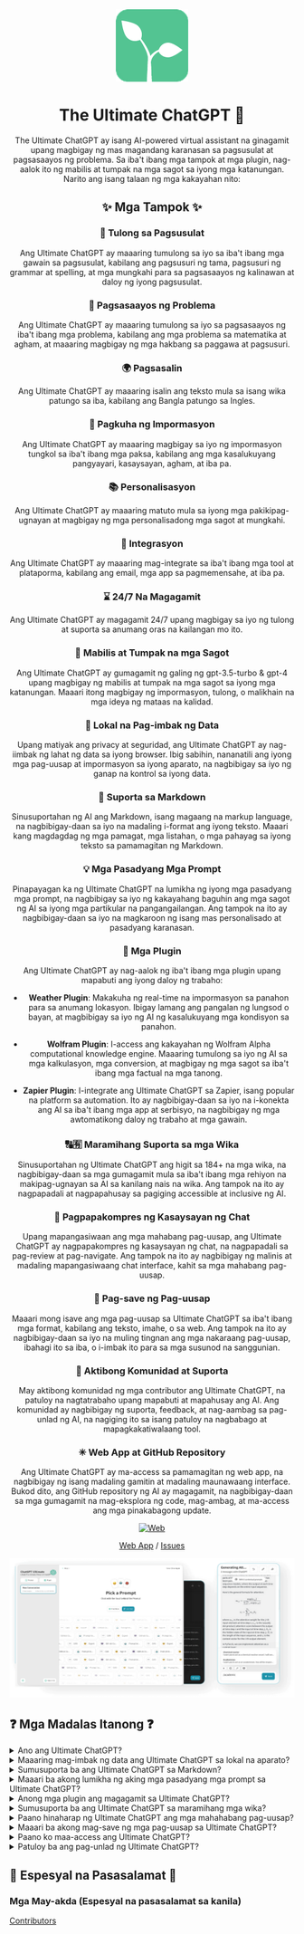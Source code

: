 <div align="center">
<img src="./../../docs/images/icon.png" alt="The Ultimate ChatGPT Icon"/>

<h1 align="center">The Ultimate ChatGPT 🌟</h1>

The Ultimate ChatGPT ay isang AI-powered virtual assistant na ginagamit upang magbigay ng mas magandang karanasan sa pagsusulat at pagsasaayos ng problema. Sa iba't ibang mga tampok at mga plugin, nag-aalok ito ng mabilis at tumpak na mga sagot sa iyong mga katanungan. Narito ang isang talaan ng mga kakayahan nito:

## ✨ Mga Tampok ✨

### 📝 Tulong sa Pagsusulat
Ang Ultimate ChatGPT ay maaaring tumulong sa iyo sa iba't ibang mga gawain sa pagsusulat, kabilang ang pagsusuri ng tama, pagsusuri ng grammar at spelling, at mga mungkahi para sa pagsasaayos ng kalinawan at daloy ng iyong pagsusulat.

### 💭 Pagsasaayos ng Problema
Ang Ultimate ChatGPT ay maaaring tumulong sa iyo sa pagsasaayos ng iba't ibang mga problema, kabilang ang mga problema sa matematika at agham, at maaaring magbigay ng mga hakbang sa paggawa at pagsusuri.

### 🌍 Pagsasalin
Ang Ultimate ChatGPT ay maaaring isalin ang teksto mula sa isang wika patungo sa iba, kabilang ang Bangla patungo sa Ingles.

### 📑 Pagkuha ng Impormasyon
Ang Ultimate ChatGPT ay maaaring magbigay sa iyo ng impormasyon tungkol sa iba't ibang mga paksa, kabilang ang mga kasalukuyang pangyayari, kasaysayan, agham, at iba pa.

### 📚 Personalisasyon
Ang Ultimate ChatGPT ay maaaring matuto mula sa iyong mga pakikipag-ugnayan at magbigay ng mga personalisadong mga sagot at mungkahi.

### 📎 Integrasyon
Ang Ultimate ChatGPT ay maaaring mag-integrate sa iba't ibang mga tool at plataporma, kabilang ang email, mga app sa pagmemensahe, at iba pa.

### ⌛ 24/7 Na Magagamit
Ang Ultimate ChatGPT ay magagamit 24/7 upang magbigay sa iyo ng tulong at suporta sa anumang oras na kailangan mo ito.

### 🚀 Mabilis at Tumpak na mga Sagot
Ang Ultimate ChatGPT ay gumagamit ng galing ng gpt-3.5-turbo & gpt-4 upang magbigay ng mabilis at tumpak na mga sagot sa iyong mga katanungan. Maaari itong magbigay ng impormasyon, tulong, o malikhain na mga ideya ng mataas na kalidad.

### 💾 Lokal na Pag-imbak ng Data
Upang matiyak ang privacy at seguridad, ang Ultimate ChatGPT ay nag-iimbak ng lahat ng data sa iyong browser. Ibig sabihin, nananatili ang iyong mga pag-uusap at impormasyon sa iyong aparato, na nagbibigay sa iyo ng ganap na kontrol sa iyong data.

### 🔢 Suporta sa Markdown
Sinusuportahan ng AI ang Markdown, isang magaang na markup language, na nagbibigay-daan sa iyo na madaling i-format ang iyong teksto. Maaari kang magdagdag ng mga pamagat, mga listahan, o mga pahayag sa iyong teksto sa pamamagitan ng Markdown.

### 💡 Mga Pasadyang Mga Prompt
Pinapayagan ka ng Ultimate ChatGPT na lumikha ng iyong mga pasadyang mga prompt, na nagbibigay sa iyo ng kakayahang baguhin ang mga sagot ng AI sa iyong mga partikular na pangangailangan. Ang tampok na ito ay nagbibigay-daan sa iyo na magkaroon ng isang mas personalisado at pasadyang karanasan.

### 🔆 Mga Plugin
Ang Ultimate ChatGPT ay nag-aalok ng iba't ibang mga plugin upang mapabuti ang iyong daloy ng trabaho:

- **Weather Plugin**: Makakuha ng real-time na impormasyon sa panahon para sa anumang lokasyon. Ibigay lamang ang pangalan ng lungsod o bayan, at magbibigay sa iyo ng AI ng kasalukuyang mga kondisyon sa panahon.

- **Wolfram Plugin**: I-access ang kakayahan ng Wolfram Alpha computational knowledge engine. Maaaring tumulong sa iyo ng AI sa mga kalkulasyon, mga conversion, at magbigay ng mga sagot sa iba't ibang mga factual na mga tanong.

- **Zapier Plugin**: I-integrate ang Ultimate ChatGPT sa Zapier, isang popular na platform sa automation. Ito ay nagbibigay-daan sa iyo na i-konekta ang AI sa iba't ibang mga app at serbisyo, na nagbibigay ng mga awtomatikong daloy ng trabaho at mga gawain.

### 🔠🈶 Maramihang Suporta sa mga Wika
Sinusuportahan ng Ultimate ChatGPT ang higit sa 184+ na mga wika, na nagbibigay-daan sa mga gumagamit mula sa iba't ibang mga rehiyon na makipag-ugnayan sa AI sa kanilang nais na wika. Ang tampok na ito ay nagpapadali at nagpapahusay sa pagiging accessible at inclusive ng AI.

### 💬 Pagpapakompres ng Kasaysayan ng Chat
Upang mapangasiwaan ang mga mahabang pag-uusap, ang Ultimate ChatGPT ay nagpapakompres ng kasaysayan ng chat, na nagpapadali sa pag-review at pag-navigate. Ang tampok na ito ay nagbibigay ng malinis at madaling mapangasiwaang chat interface, kahit sa mga mahabang pag-uusap.

### 📂 Pag-save ng Pag-uusap
Maaari mong isave ang mga pag-uusap sa Ultimate ChatGPT sa iba't ibang mga format, kabilang ang teksto, imahe, o sa web. Ang tampok na ito ay nagbibigay-daan sa iyo na muling tingnan ang mga nakaraang pag-uusap, ibahagi ito sa iba, o i-imbak ito para sa mga susunod na sanggunian.

### 🔑 Aktibong Komunidad at Suporta
May aktibong komunidad ng mga contributor ang Ultimate ChatGPT, na patuloy na nagtatrabaho upang mapabuti at mapahusay ang AI. Ang komunidad ay nagbibigay ng suporta, feedback, at nag-aambag sa pag-unlad ng AI, na nagiging ito sa isang patuloy na nagbabago at mapagkakatiwalaang tool.

### ✳ Web App at GitHub Repository
Ang Ultimate ChatGPT ay ma-access sa pamamagitan ng web app, na nagbibigay ng isang madaling gamitin at madaling maunawaang interface. Bukod dito, ang GitHub repository ng AI ay magagamit, na nagbibigay-daan sa mga gumagamit na mag-eksplora ng code, mag-ambag, at ma-access ang mga pinakabagong update.

[![Web][Web-image]][web-url]

[Web App](https://chatgpt.kiask.xyz/) / [Issues](https://github.com/ki-ask/The-Ultimate-ChatGPT/issues)

[web-url]: https://chatgpt.kiask.xyz
   
[download-url]: https://github.com/ki-ask/The-Ultimate-ChatGPT/releases

[Web-image]: https://img.shields.io/badge/Web-PWA-orange?logo=microsoftedge

![cover](./../../docs/images/cover.png)

</div>

## ❓ Mga Madalas Itanong ❓

<details>
<summary>Ano ang Ultimate ChatGPT?</summary>
Ang Ultimate ChatGPT ay isang AI-powered virtual assistant na nagbibigay ng mabilis at tumpak na mga sagot sa iyong mga tanong at nag-aalok ng iba't ibang mga tampok at mga plugin upang mapabuti ang iyong pagsusulat at pagsasaayos ng problema.
</details>

<details>
<summary>Maaaring mag-imbak ng data ang Ultimate ChatGPT sa lokal na aparato?</summary>
Oo, ang Ultimate ChatGPT ay maaaring mag-imbak ng lahat ng data sa lokal na aparato sa pamamagitan ng iyong browser, na nagbibigay ng privacy at seguridad.
</details>

<details>
<summary>Sumusuporta ba ang Ultimate ChatGPT sa Markdown?</summary>
Oo, ang Ultimate ChatGPT ay sumusuporta sa Markdown, na nagbibigay-daan sa iyo na i-format ang iyong teksto at lumikha ng mga malalaman na nilalaman.
</details>

<details>
<summary>Maaari ba akong lumikha ng aking mga pasadyang mga prompt sa Ultimate ChatGPT?</summary>
Oo, maaari kang lumikha ng iyong mga pasadyang mga prompt at i-customize ang iyong mga pakikipag-ugnayan sa Ultimate ChatGPT.
</details>

<details>
<summary>Anong mga plugin ang magagamit sa Ultimate ChatGPT?</summary>
Ang Ultimate ChatGPT ay nag-aalok ng mga plugin tulad ng Weather, Wolfram, at Zapier upang mapadali ang iyong trabaho at magbigay ng karagdagang mga kakayahan.
</details>

<details>
<summary>Sumusuporta ba ang Ultimate ChatGPT sa maramihang mga wika?</summary>
Oo, ang Ultimate ChatGPT ay mayroong mga built-in na mga prompt sa maramihang mga wika, na nagbibigay-daan sa iyo na makipag-ugnayan sa AI sa iyong nais na wika.
</details>

<details>
<summary>Paano hinaharap ng Ultimate ChatGPT ang mga mahahabang pag-uusap?</summary>
Ang Ultimate ChatGPT ay nagpapakompres ng kasaysayan ng chat upang mabigyan ng solusyon ang mga mahahabang pag-uusap nang mabilis at nang hindi nagiging abala. Ang tampok na ito ay nagbibigay ng maginhawang pag-uusap at pag-navigate, kahit sa mga mahahabang pag-uusap.
</details>

<details>
<summary>Maaari ba akong mag-save ng mga pag-uusap sa Ultimate ChatGPT?</summary>
Oo, maaari mong i-save ang mga pag-uusap sa iba't ibang mga format, kabilang ang teksto, imahe, o sa web gamit ang tampok na KiAsk Share.
</details>

<details>
<summary>Paano ko maa-access ang Ultimate ChatGPT?</summary>
Ang Ultimate ChatGPT ay magagamit bilang web app, at maaari ka ring mag-access sa GitHub repository nito para sa suporta at karagdagang mga tampok.
</details>

<details>
<summary>Patuloy ba ang pag-unlad ng Ultimate ChatGPT?</summary>
Oo, ang Ultimate ChatGPT ay patuloy na nag-uunlad sa pamamagitan ng mga update at mga pagpapabuti, at may aktibong komunidad ng mga contributor.
</details>

## 🎉 Espesyal na Pasasalamat 🎉

### Mga May-akda (Espesyal na pasasalamat sa kanila)

[Contributors](https://github.com/Yidadaa/ChatGPT-Next-Web/graphs/contributors)